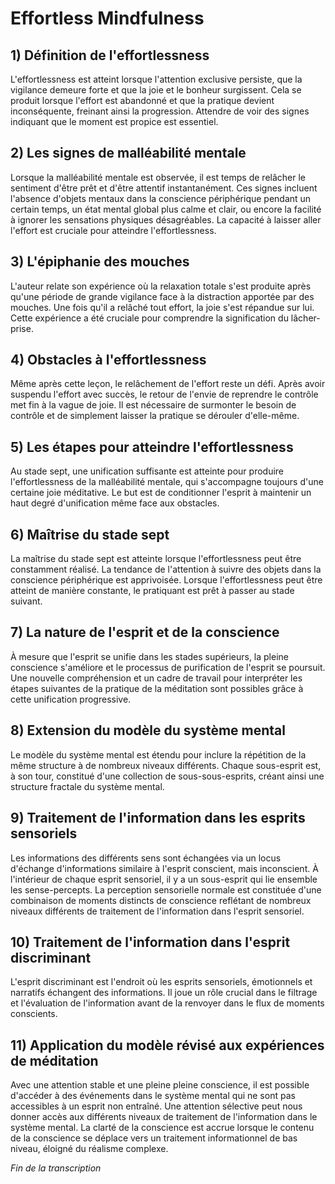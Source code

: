 # Effortless Mindfulness

## 1) Définition de l'effortlessness 

L'effortlessness est atteint lorsque l'attention exclusive persiste, que la vigilance demeure forte et que la joie et le bonheur surgissent. Cela se produit lorsque l'effort est abandonné et que la pratique devient inconséquente, freinant ainsi la progression. Attendre de voir des signes indiquant que le moment est propice est essentiel. 

## 2) Les signes de malléabilité mentale

Lorsque la malléabilité mentale est observée, il est temps de relâcher le sentiment d'être prêt et d'être attentif instantanément. Ces signes incluent l'absence d'objets mentaux dans la conscience périphérique pendant un certain temps, un état mental global plus calme et clair, ou encore la facilité à ignorer les sensations physiques désagréables. La capacité à laisser aller l'effort est cruciale pour atteindre l'effortlessness.

## 3) L'épiphanie des mouches

L'auteur relate son expérience où la relaxation totale s'est produite après qu'une période de grande vigilance face à la distraction apportée par des mouches. Une fois qu'il a relâché tout effort, la joie s'est répandue sur lui. Cette expérience a été cruciale pour comprendre la signification du lâcher-prise.

## 4) Obstacles à l'effortlessness 

Même après cette leçon, le relâchement de l'effort reste un défi. Après avoir suspendu l'effort avec succès, le retour de l'envie de reprendre le contrôle met fin à la vague de joie. Il est nécessaire de surmonter le besoin de contrôle et de simplement laisser la pratique se dérouler d'elle-même. 

## 5) Les étapes pour atteindre l'effortlessness

Au stade sept, une unification suffisante est atteinte pour produire l'effortlessness de la malléabilité mentale, qui s'accompagne toujours d'une certaine joie méditative. Le but est de conditionner l'esprit à maintenir un haut degré d'unification même face aux obstacles.

## 6) Maîtrise du stade sept

La maîtrise du stade sept est atteinte lorsque l'effortlessness peut être constamment réalisé. La tendance de l'attention à suivre des objets dans la conscience périphérique est apprivoisée. Lorsque l'effortlessness peut être atteint de manière constante, le pratiquant est prêt à passer au stade suivant.

## 7) La nature de l'esprit et de la conscience

À mesure que l'esprit se unifie dans les stades supérieurs, la pleine conscience s'améliore et le processus de purification de l'esprit se poursuit. Une nouvelle compréhension et un cadre de travail pour interpréter les étapes suivantes de la pratique de la méditation sont possibles grâce à cette unification progressive.

## 8) Extension du modèle du système mental

Le modèle du système mental est étendu pour inclure la répétition de la même structure à de nombreux niveaux différents. Chaque sous-esprit est, à son tour, constitué d'une collection de sous-sous-esprits, créant ainsi une structure fractale du système mental.

## 9) Traitement de l'information dans les esprits sensoriels

Les informations des différents sens sont échangées via un locus d'échange d'informations similaire à l'esprit conscient, mais inconscient. À l'intérieur de chaque esprit sensoriel, il y a un sous-esprit qui lie ensemble les sense-percepts. La perception sensorielle normale est constituée d'une combinaison de moments distincts de conscience reflétant de nombreux niveaux différents de traitement de l'information dans l'esprit sensoriel.

## 10) Traitement de l'information dans l'esprit discriminant

L'esprit discriminant est l'endroit où les esprits sensoriels, émotionnels et narratifs échangent des informations. Il joue un rôle crucial dans le filtrage et l'évaluation de l'information avant de la renvoyer dans le flux de moments conscients. 

## 11) Application du modèle révisé aux expériences de méditation

Avec une attention stable et une pleine pleine conscience, il est possible d'accéder à des événements dans le système mental qui ne sont pas accessibles à un esprit non entraîné. Une attention sélective peut nous donner accès aux différents niveaux de traitement de l'information dans le système mental. La clarté de la conscience est accrue lorsque le contenu de la conscience se déplace vers un traitement informationnel de bas niveau, éloigné du réalisme complexe.

*Fin de la transcription*